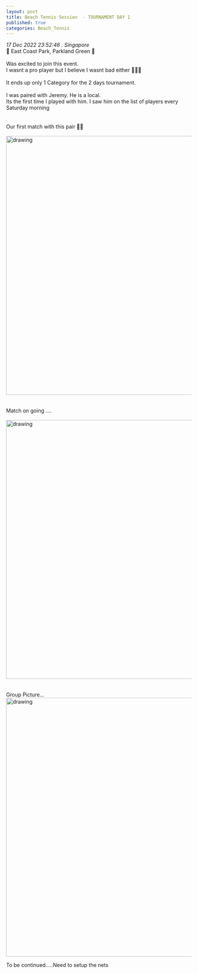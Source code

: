 ```yaml
---
layout: post
title: Beach Tennis Session  - TOURNAMENT DAY 1
published: true
categories: Beach_Tennis
---
```

_17 Dec 2022 23:52:46 . Singapore_
<br>
📍 East Coast Park, Parkland Green 📍
<br>
<br>
Was excited to join this event.
<br>
I wasnt a pro player but I believe I wasnt bad either 🤷🏻‍♀️
<br>
<br>
It ends up only 1 Category for the 2 days tournament.
<br>
<br>
I was paired with Jeremy. He is a local.
<br>
Its the first time I played with him. I saw him on the list of players every Saturday morning
<br>
<br>
<br>
Our first match with this pair 💪🏼
<br>
<br>
<img src="https://drive.google.com/uc?export=view&id=1Xuq1TmyAawvvkV4jarWVUCCn9bqX1R7R" alt="drawing" width="700"/>
<br>
<br>
<br>
Match on going ....
<br>
<br>
<img src="https://drive.google.com/uc?export=view&id=15g3vBjSDCQ1D98lWxtRwzmeZTCQ3hq2x" alt="drawing" width="700"/>
<br>
<br>
<br>
Group Picture...
<br>
<img src="https://drive.google.com/uc?export=view&id=1HGyY6hSZfeEdU33yNmFY-rOBuvTIeDiS" alt="drawing" width="700"/>



To be continued.....Need to setup the nets 

